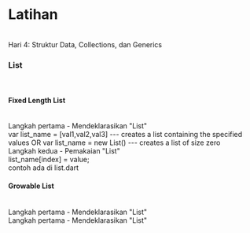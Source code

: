 <h1> Latihan</h1>
<br>
Hari 4: Struktur Data, Collections, dan Generics
<br>
<h3>List</h3>
<br>
<h4>Fixed Length List </h4>
<br>
Langkah pertama - Mendeklarasikan "List"
<br>
        var list_name = [val1,val2,val3]   
        --- creates a list containing the specified values  
        OR  
        var list_name = new List() 
        --- creates a list of size zero 
<br>
Langkah kedua - Pemakaian "List"
<br>
        list_name[index] = value;
<br>
contoh ada di list.dart
<h4>Growable List</h4>
<br>
Langkah pertama - Mendeklarasikan "List"
<br>
Langkah pertama - Mendeklarasikan "List"